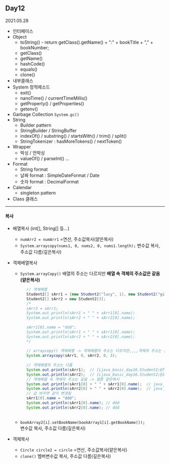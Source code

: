 ## Day12
2021.05.28

- 인터페이스
- Object
  - toString() - return getClass().getName() + ":" + bookTitle + "," + bookNumber;
  - getClass()
  - getName()
  - hashCode()
  - equals()
  - clone()
- 내부클래스
- System 정적메소드 
  - exit()
  - nanoTime() / currentTimeMillis()
  - getProperty() / getProperties()
  - getenv()
- Garbage Collection `System.gc()`
- String
  - Builder pattern
  - StringBuilder / StringBuffer
  - indexOf() / substring() / startsWith() / trim() / split()
  - StringTokenizer : hasMoreTokens() / nextToken()
- Wrapper
  - 박싱 / 언박싱
  - valueOf() / parseInt() ...
- Format
  - String format
  - 날짜 format : SimpleDateFormat / Date
  - 숫자 format : DecimalFormat
- Calendar
  - singleton pattern
- Class 클래스

---
#### 복사
- 배열복사 (int[], String[] 등...)
  - `numArr2 = numArr1` =연산, 주소값복사(얕은복사)
  - `System.arraycopy(nums1, 0, nums2, 0, nums1.length);`  변수값 복사, 주소값 다름(깊은복사)

- 객체배열복사
  - `System.arrayCopy()` 배열의 주소는 다르지만 **배열 속 객체의 주소값은 같음(얕은복사)**
  
  ```java
  		// 객체배열
		Student2[] sArr1 = {new Student2("lucy", 1), new Student2("gina", 2), new Student2("tom", 3)};
		Student2[] sArr2 = new Student2[3];
		/*
		sArr2 = sArr1;
		System.out.println(sArr1 + " " + sArr1[0].name);
		System.out.println(sArr2 + " " + sArr2[0].name);
		
		sArr1[0].name = "ddd";
		System.out.println(sArr1 + " " + sArr1[0].name);
		System.out.println(sArr2 + " " + sArr2[0].name);
		*/
		
		// arraycopy() 객체배열 -> 객체배열의 주소는 다르지만,,,,객체의 주소는 같음,,, (얕은복사)
		System.arraycopy(sArr1, 0, sArr2, 0, 3);
		
		// 객체배열의 주소는 다름
		System.out.println(sArr1);  // [Ljava_basic_day16.Student2;@71dac704
		System.out.println(sArr2);  // [Ljava_basic_day16.Student2;@123772c4
		// 객체배열 속 객체의 주소는 같음 -> 결론 얕은복사
		System.out.println(sArr1[0] + " " + sArr1[0].name);  // java_basic_day16.Student2@2d363fb3 lucy
		System.out.println(sArr2[0] + " " + sArr2[0].name);  // java_basic_day16.Student2@2d363fb3 lucy
		// 값 바꾸면 같이 변경됨
		sArr1[0].name = "ddd";
		System.out.println(sArr1[0].name); // ddd
		System.out.println(sArr2[0].name); // ddd
    
    ```
    
  - `bookArray2[i].setBookName(bookArray1[i].getBookName());`    
     변수값 복사, 주소값 다름(깊은복사)

- 객체복사
  - `Circle circle2 = circle`  =연산, 주소값복사(얕은복사)
  - `clone()`  멤버변수값 복사, 주소값 다름(깊은복사)


